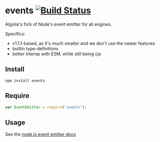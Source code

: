 # events [![Build Status](https://travis-ci.org/Gozala/events.png?branch=master)](https://travis-ci.org/Gozala/events)

Algolia's fork of Node's event emitter for all engines.

Specifics:
- v1.1.1-based, as it's much smaller and we don't use the newer features
- builtin type-definitions
- better interop with ESM, while still being cjs

## Install

```
npm install events
```

## Require

```javascript
var EventEmitter = require('events');
```

## Usage

See the [node.js event emitter docs](http://nodejs.org/api/events.html)
